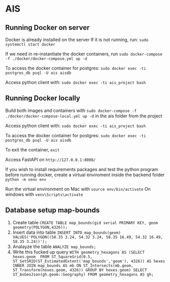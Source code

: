 # AIS

## Running Docker on server
Docker is already installed on the server
If it is not running, run: ```sudo systemctl start docker```

If we need in re-instantiate the docker containers, run 
```sudo docker-compose -f ./docker/docker-compose.yml up -d```

To access the docker container for postgres:
```sudo docker exec -ti postgres_db psql -U ais aisdb```

Access python client with: 
```sudo docker exec -ti ais_project bash```

## Running Docker locally
Build both images and containers with ```sudo docker-compose -f ./docker/docker-compose-local.yml up -d``` in the ais folder from the project

Access python client with: 
```sudo docker exec -ti ais_project bash```

To access the docker container for postgres:
```sudo docker exec -ti postgres_db psql -U ais aisdb```

To exit the container, ```exit```

Access FastAPI on ```http://127.0.0.1:8008/```

If you wish to install requirements packages and test the python program before running docker, create a virtual enviroment inside the backend folder
```python -m venv env```

Run the virtual environment on Mac with 
```source env/bin/activate```
On windows with ```venv\Scripts\activate```

## Database setup map-bounds
1. Create table ```CREATE TABLE map_bounds(gid serial PRIMARY KEY, geom geometry(POLYGON,4326));```
1. Insert data into table 
```INSERT INTO map_bounds(geom) VALUES('POLYGON((58.35 3.24, 54.32 3.24, 58.35 16.49, 54.32 16.49, 58.35 3.24))');```
1. Analayze the table ```ANALYZE map_bounds;```
1. Write this fucked up query 
```WITH geometry_hexagons AS (SELECT hexes.geom  FROM ST_SquareGrid(0.5, ST_SetSRID(ST_EstimatedExtent('map_bounds','geom'), 4326)) AS hexes INNER JOIN map_bounds AS mb ON ST_Intersects(mb.geom, ST_Transform(hexes.geom, 4326)) GROUP BY hexes.geom) SELECT ST_AsGeoJson(gh.geom::Geography) FROM geometry_hexagons AS gh;```